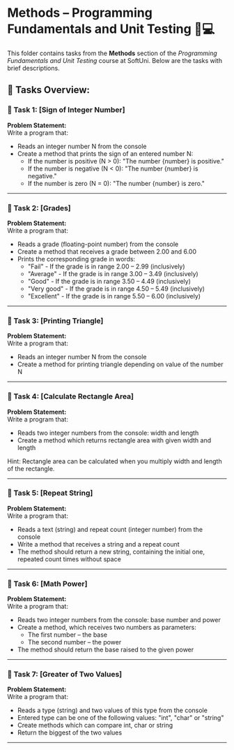 # Methods – Programming Fundamentals and Unit Testing 🧑💻

This folder contains tasks from the **Methods** section of the _Programming Fundamentals and Unit Testing_ course at SoftUni. Below are the tasks with brief descriptions.

## 🔧 Tasks Overview:

### 📝 Task 1: [Sign of Integer Number]  
**Problem Statement:**  
Write a program that:

- Reads an integer number N from the console
- Create a method that prints the sign of an entered number N:
  - If the number is positive (N > 0): "The number {number} is positive."
  - If the number is negative (N < 0): "The number {number} is negative."
  - If the number is zero (N = 0): "The number {number} is zero."

---

### 📝 Task 2: [Grades]  
**Problem Statement:**  
Write a program that:

- Reads a grade (floating-point number) from the console
- Create a method that receives a grade between 2.00 and 6.00
- Prints the corresponding grade in words:
  - "Fail" - If the grade is in range 2.00 – 2.99 (inclusively)
  - "Average" - If the grade is in range 3.00 – 3.49 (inclusively)
  - "Good" - If the grade is in range 3.50 – 4.49 (inclusively)
  - "Very good" - If the grade is in range 4.50 – 5.49 (inclusively)
  - "Excellent" - If the grade is in range 5.50 – 6.00 (inclusively)

---

### 📝 Task 3: [Printing Triangle]  
**Problem Statement:**  
Write a program that:

- Reads an integer number N from the console
- Create a method for printing triangle depending on value of the number N

---

### 📝 Task 4: [Calculate Rectangle Area]  
**Problem Statement:**  
Write a program that:

- Reads two integer numbers from the console: width and length
- Create a method which returns rectangle area with given width and length

Hint: Rectangle area can be calculated when you multiply width and length of the rectangle.

---

### 📝 Task 5: [Repeat String]  
**Problem Statement:**  
Write a program that:

- Reads a text (string) and repeat count (integer number) from the console
- Write a method that receives a string and a repeat count
- The method should return a new string, containing the initial one, repeated count times without space

---

### 📝 Task 6: [Math Power]  
**Problem Statement:**  
Write a program that:

- Reads two integer numbers from the console: base number and power
- Create a method, which receives two numbers as parameters:
  - The first number – the base
  - The second number – the power
- The method should return the base raised to the given power

---

### 📝 Task 7: [Greater of Two Values]  
**Problem Statement:**  
Write a program that:

- Reads a type (string) and two values of this type from the console
- Entered type can be one of the following values: "int", "char" or "string"
- Create methods which can compare int, char or string
- Return the biggest of the two values

---
